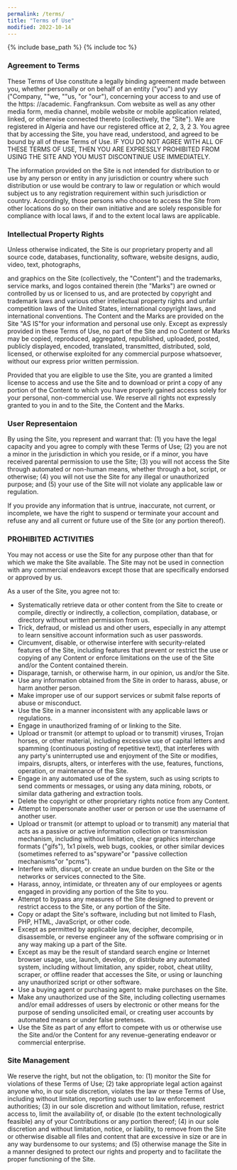 ```yaml
---
permalink: /terms/
title: "Terms of Use"
modified: 2022-10-14
---
```


{% include base_path %}
{% include toc %}

### Agreement to Terms

These Terms of Use constitute a legally binding agreement made between you, whether personally or on behalf of an entity  ("you") and yyy  ("Company, ""we, ""us, "or "our"), concerning your access to and use of the https: //academic. Fangfranksun. Com website as well as any other media form, media channel, mobile website or mobile application related, linked, or otherwise connected thereto  (collectively, the "Site"). We are registered in Algeria and have our registered office at 2, 2, 3, 2 3. You agree that by accessing the Site, you have read, understood, and agreed to be bound by all of these Terms of Use. IF YOU DO NOT AGREE WITH ALL OF THESE TERMS OF USE, THEN YOU ARE EXPRESSLY PROHIBITED FROM USING THE SITE AND YOU MUST DISCONTINUE USE IMMEDIATELY.

The information provided on the Site is not intended for distribution to or use by any person or entity in any jurisdiction or country where such distribution or use would be contrary to law or regulation or which would subject us to any registration requirement within such jurisdiction or country. Accordingly, those persons who choose to access the Site from other locations do so on their own initiative and are solely responsible for compliance with local laws, if and to the extent local laws are applicable.


### Intellectual Property Rights

Unless otherwise indicated, the Site is our proprietary property and all source code, databases, functionality, software, website designs, audio, video, text, photographs,

and graphics on the Site (collectively, the "Content") and the trademarks, service marks, and logos contained therein  (the "Marks") are owned or controlled by us or licensed to us, and are protected by copyright and trademark laws and various other intellectual property rights and unfair competition laws of the United States, international copyright laws, and international conventions. The Content and the Marks are provided on the Site "AS IS"for your information and personal use only. Except as expressly provided in these Terms of Use, no part of the Site and no Content or Marks may be copied, reproduced, aggregated, republished, uploaded, posted, publicly displayed, encoded, translated, transmitted, distributed, sold, licensed, or otherwise exploited for any commercial purpose whatsoever, without our express prior written permission.

Provided that you are eligible to use the Site, you are granted a limited license to access and use the Site and to download or print a copy of any portion of the Content to which you have properly gained access solely for your personal, non-commercial use. We reserve all rights not expressly granted to you in and to the Site, the Content and the Marks.

### User Representaion

By using the Site, you represent and warrant that:  (1) you have the legal capacity and you agree to comply with these Terms of Use;  (2) you are not a minor in the jurisdiction in which you reside, or if a minor, you have received parental permission to use the Site;  (3) you will not access the Site through automated or non-human means, whether through a bot, script, or otherwise;  (4) you will not use the Site for any illegal or unauthorized purpose; and (5) your use of the Site will not violate any applicable law or regulation.

If you provide any information that is untrue, inaccurate, not current, or incomplete, we have the right to suspend or terminate your account and refuse any and all current or future use of the Site  (or any portion thereof).


### PROHIBITED ACTIVITIES

You may not access or use the Site for any purpose other than that for which we make the Site available. The Site may not be used in connection with any commercial endeavors except those that are specifically endorsed or approved by us.

As a user of the Site, you agree not to:

 - Systematically retrieve data or other content from the Site to create or compile, directly or indirectly, a collection, compilation, database, or directory without written permission from us.
- Trick, defraud, or mislead us and other users, especially in any attempt to learn sensitive account information such as user passwords.
- Circumvent, disable, or otherwise interfere with security-related features of the Site, including features that prevent or restrict the use or copying of any Content or enforce limitations on the use of the Site and/or the Content contained therein.
- Disparage, tarnish, or otherwise harm, in our opinion, us and/or the Site.
- Use any information obtained from the Site in order to harass, abuse, or harm another person.
- Make improper use of our support services or submit false reports of abuse or misconduct.
- Use the Site in a manner inconsistent with any applicable laws or regulations.
- Engage in unauthorized framing of or linking to the Site.
- Upload or transmit  (or attempt to upload or to transmit) viruses, Trojan horses, or other material, including excessive use of capital letters and spamming (continuous posting of repetitive text), that interferes with any party's uninterrupted use and enjoyment of the Site or modifies, impairs, disrupts, alters, or interferes with the use, features, functions, operation, or maintenance of the Site.
- Engage in any automated use of the system, such as using scripts to send comments or messages, or using any data mining, robots, or similar data gathering and extraction tools.
- Delete the copyright or other proprietary rights notice from any Content.
- Attempt to impersonate another user or person or use the username of another user.
- Upload or transmit  (or attempt to upload or to transmit) any material that acts as a passive or active information collection or transmission mechanism, including without limitation, clear graphics interchange formats ("gifs"), 1x1 pixels, web bugs, cookies, or other similar devices  (sometimes referred to as"spyware"or "passive collection mechanisms"or "pcms").
- Interfere with, disrupt, or create an undue burden on the Site or the networks or services connected to the Site.
- Harass, annoy, intimidate, or threaten any of our employees or agents engaged in providing any portion of the Site to you.
- Attempt to bypass any measures of the Site designed to prevent or restrict access to the Site, or any portion of the Site.
- Copy or adapt the Site's software, including but not limited to Flash, PHP, HTML, JavaScript, or other code.
- Except as permitted by applicable law, decipher, decompile, disassemble, or reverse engineer any of the software comprising or in any way making up a part of the Site.
- Except as may be the result of standard search engine or Internet browser usage, use, launch, develop, or distribute any automated system, including without limitation, any spider, robot, cheat utility, scraper, or offline reader that accesses the Site, or using or launching any unauthorized script or other software.
- Use a buying agent or purchasing agent to make purchases on the Site.
- Make any unauthorized use of the Site, including collecting usernames and/or email addresses of users by electronic or other means for the purpose of sending unsolicited email, or creating user accounts by automated means or under false pretenses.
- Use the Site as part of any effort to compete with us or otherwise use the Site and/or the Content for any revenue-generating endeavor or commercial enterprise.

### Site Management

We reserve the right, but not the obligation, to:  (1) monitor the Site for violations of these Terms of Use;  (2) take appropriate legal action against anyone who, in our sole discretion, violates the law or these Terms of Use, including without limitation, reporting such user to law enforcement authorities;  (3) in our sole discretion and without limitation, refuse, restrict access to, limit the availability of, or disable  (to the extent technologically feasible) any of your Contributions or any portion thereof;  (4) in our sole discretion and without limitation, notice, or liability, to remove from the Site or otherwise disable all files and content that are excessive in size or are in any way burdensome to our systems; and (5) otherwise manage the Site in a manner designed to protect our rights and property and to facilitate the proper functioning of the Site.
